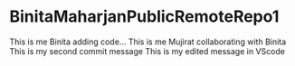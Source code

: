 # BinitaMaharjanPublicRemoteRepo1
This is me Binita adding code...
This is me Mujirat collaborating with Binita
This is my second commit message
This is my edited message in VScode 